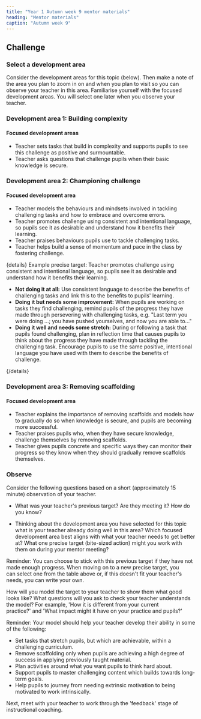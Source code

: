 ```yaml
---
title: "Year 1 Autumn week 9 mentor materials"
heading: "Mentor materials"
caption: "Autumn week 9"
---
```


## Challenge

### Select a development area

Consider the development areas for this topic (below). Then make a note of the area you plan to zoom in on and when you plan to visit so you can observe your teacher in this area. Familiarise yourself with the focused development areas. You will select one later when you observe your teacher.

### Development area 1: Building complexity

#### Focused development areas

- Teacher sets tasks that build in complexity and supports pupils to see this challenge as positive and surmountable.
- Teacher asks questions that challenge pupils when their basic knowledge is secure.

### Development area 2: Championing challenge

#### Focused development area

- Teacher models the behaviours and mindsets involved in tackling challenging tasks and how to embrace and overcome errors.
- Teacher promotes challenge using consistent and intentional language, so pupils see it as desirable and understand how it benefits their learning.
- Teacher praises behaviours pupils use to tackle challenging tasks.
- Teacher helps build a sense of momentum and pace in the class by fostering challenge.

{details}
Example precise target: Teacher promotes challenge using consistent and intentional language, so pupils see it as desirable and understand how it benefits their learning.

- **Not doing it at all:** Use consistent language to describe the benefits of challenging tasks and link this to the benefits to pupils' learning.
- **Doing it but needs some improvement:** When pupils are working on tasks they find challenging, remind pupils of the progress they have made through persevering with challenging tasks, e.g. "Last term you were doing ...; you have pushed yourselves, and now you are able to..."
- **Doing it well and needs some stretch:** During or following a task that pupils found challenging, plan in reflection time that causes pupils to think about the progress they have made through tackling the challenging task. Encourage pupils to use the same positive, intentional language you have used with them to describe the benefits of challenge.

{/details}

### Development area 3: Removing scaffolding

#### Focused development area

- Teacher explains the importance of removing scaffolds and models how to gradually do so when knowledge is secure, and pupils are becoming more successful.
- Teacher praises pupils who, when they have secure knowledge, challenge themselves by removing scaffolds.
- Teacher gives pupils concrete and specific ways they can monitor their progress so they know when they should gradually remove scaffolds themselves.

### Observe

Consider the following questions based on a short (approximately 15 minute) observation of your teacher.

- What was your teacher's previous target? Are they meeting it? How do you know?

- Thinking about the development area you have selected for this topic what is your teacher already doing well in this area? Which focused development area best aligns with what your teacher needs to get better at? What one precise target (bite-sized action) might you work with them on during your mentor meeting?

Reminder: You can choose to stick with this previous target if they have not made enough progress. When moving on to a new precise target, you can select one from the table above or, if this doesn't fit your teacher's needs, you can write your own.

How will you model the target to your teacher to show them what good looks like? What questions will you ask to check your teacher understands the model? For example, 'How it is different from your current practice?' and 'What impact might it have on your practice and pupils?'

Reminder: Your model should help your teacher develop their ability in some of the following:

- Set tasks that stretch pupils, but which are achievable, within a challenging curriculum.
- Remove scaffolding only when pupils are achieving a high degree of success in applying previously taught material.
- Plan activities around what you want pupils to think hard about.
- Support pupils to master challenging content which builds towards long-term goals.
- Help pupils to journey from needing extrinsic motivation to being motivated to work intrinsically.

Next, meet with your teacher to work through the 'feedback' stage of instructional coaching.
